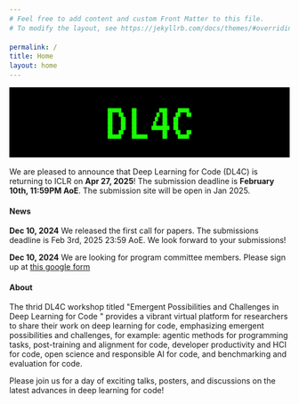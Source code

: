 ```yaml
---
# Feel free to add content and custom Front Matter to this file.
# To modify the layout, see https://jekyllrb.com/docs/themes/#overriding-theme-defaults

permalink: /
title: Home
layout: home
---
```



![](assets/img/dl4c_large_banner.jpg)



We are pleased to announce that Deep Learning for Code (DL4C) is returning to ICLR on **Apr 27, 2025**! The submission deadline is **February 10th, 11:59PM AoE**. The submission site will be open in Jan 2025.


#### News

**Dec 10, 2024** We released the first call for papers. The submissions deadline is Feb 3rd, 2025 23:59 AoE. We look forward to your submissions!

**Dec 10, 2024** We are looking for program committee members. Please sign up at [this google form](https://docs.google.com/forms/d/e/1FAIpQLSc0jcjGpD31_AQ1ddFQ1YBQxqvjs7HBe-XL91N7Vu29GpPShg/viewform)



#### About

The thrid DL4C workshop titled "Emergent Possibilities and Challenges in Deep Learning for Code
" provides a vibrant virtual platform for researchers to share their work on deep learning for code, emphasizing emergent possibilities and challenges, for example: agentic methods for programming tasks, post-training and alignment for code, developer productivity and HCI for code, open science and responsible AI for code, and benchmarking and evaluation for code.

Please join us for a day of exciting talks, posters, and discussions on the latest advances in deep learning for code!

<!-- Our [call for papers](/callforpapers) is now open. Please submit your work by **February 3rd, 2023, 11:59 PM AoE**. -->

<!-- We are excited to announce our amazing [invited speakers](/speakers)! -->

<!-- The theme is quite easy to use if you're familiar with Jekyll. The following collections are implemented:
1. **Speakers**: Curate a [speaker list like this one](speakers) from a set of markdown files, one per speaker. Crops and displays images if available. Adds a short bio. See files in the `_speakers` directory for examples.
2. **Organizers**: Curate an organizer list from a set of markdown files, one per organizer. See files in the `_organizers` directory for examples.
3. **Schedule**: Curate a [schedule like this](schedule) from a set of markdown files, one per event (talk, panel, break, etc.). See files in the `_schedule` directory for examples. Schedule items are sorted by a `sequence_id` attribute.
4. **Papers**: Curate a [list of papers like this](papers) from a bunch of markdown files, one per paper. See files in the `_papers` directory for examples. Papers are sorted by a `sequence_id` attribute if specifed (else they are listed alphabetically).

> **NOTE:** The best way to use these is to turn feature on or off by editing the `collections` attribute in `_config.yml`.

If you experience issues or have cool features to add, feel free to [fork this template](). -->
